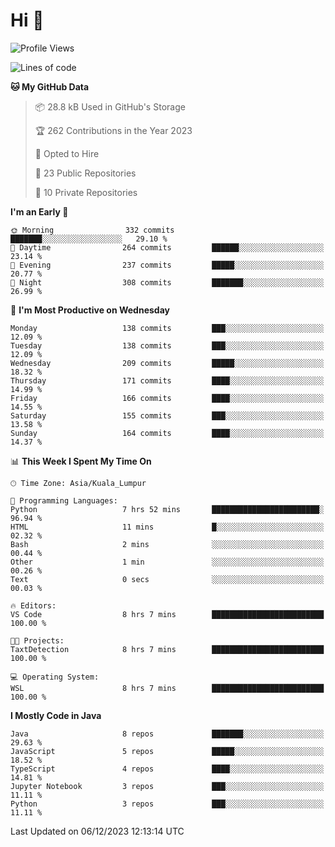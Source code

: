 <h1>Hi 👋</h1>

<!--START_SECTION:waka-->
![Profile Views](http://img.shields.io/badge/Profile%20Views-0-blue)

![Lines of code](https://img.shields.io/badge/From%20Hello%20World%20I%27ve%20Written-1.2%20million%20lines%20of%20code-blue)

**🐱 My GitHub Data** 

> 📦 28.8 kB Used in GitHub's Storage 
 > 
> 🏆 262 Contributions in the Year 2023
 > 
> 💼 Opted to Hire
 > 
> 📜 23 Public Repositories 
 > 
> 🔑 10 Private Repositories 
 > 
**I'm an Early 🐤** 

```text
🌞 Morning                332 commits         ███████░░░░░░░░░░░░░░░░░░   29.10 % 
🌆 Daytime                264 commits         ██████░░░░░░░░░░░░░░░░░░░   23.14 % 
🌃 Evening                237 commits         █████░░░░░░░░░░░░░░░░░░░░   20.77 % 
🌙 Night                  308 commits         ███████░░░░░░░░░░░░░░░░░░   26.99 % 
```
📅 **I'm Most Productive on Wednesday** 

```text
Monday                   138 commits         ███░░░░░░░░░░░░░░░░░░░░░░   12.09 % 
Tuesday                  138 commits         ███░░░░░░░░░░░░░░░░░░░░░░   12.09 % 
Wednesday                209 commits         █████░░░░░░░░░░░░░░░░░░░░   18.32 % 
Thursday                 171 commits         ████░░░░░░░░░░░░░░░░░░░░░   14.99 % 
Friday                   166 commits         ████░░░░░░░░░░░░░░░░░░░░░   14.55 % 
Saturday                 155 commits         ███░░░░░░░░░░░░░░░░░░░░░░   13.58 % 
Sunday                   164 commits         ████░░░░░░░░░░░░░░░░░░░░░   14.37 % 
```


📊 **This Week I Spent My Time On** 

```text
🕑︎ Time Zone: Asia/Kuala_Lumpur

💬 Programming Languages: 
Python                   7 hrs 52 mins       ████████████████████████░   96.94 % 
HTML                     11 mins             █░░░░░░░░░░░░░░░░░░░░░░░░   02.32 % 
Bash                     2 mins              ░░░░░░░░░░░░░░░░░░░░░░░░░   00.44 % 
Other                    1 min               ░░░░░░░░░░░░░░░░░░░░░░░░░   00.26 % 
Text                     0 secs              ░░░░░░░░░░░░░░░░░░░░░░░░░   00.03 % 

🔥 Editors: 
VS Code                  8 hrs 7 mins        █████████████████████████   100.00 % 

🐱‍💻 Projects: 
TaxtDetection            8 hrs 7 mins        █████████████████████████   100.00 % 

💻 Operating System: 
WSL                      8 hrs 7 mins        █████████████████████████   100.00 % 
```

**I Mostly Code in Java** 

```text
Java                     8 repos             ███████░░░░░░░░░░░░░░░░░░   29.63 % 
JavaScript               5 repos             █████░░░░░░░░░░░░░░░░░░░░   18.52 % 
TypeScript               4 repos             ████░░░░░░░░░░░░░░░░░░░░░   14.81 % 
Jupyter Notebook         3 repos             ███░░░░░░░░░░░░░░░░░░░░░░   11.11 % 
Python                   3 repos             ███░░░░░░░░░░░░░░░░░░░░░░   11.11 % 
```




 Last Updated on 06/12/2023 12:13:14 UTC
<!--END_SECTION:waka-->
